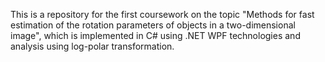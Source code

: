 This is a repository for the first coursework on the topic "Methods for fast estimation of the rotation parameters of objects in a two-dimensional image", which is implemented in C# using .NET WPF technologies and analysis using log-polar transformation.
